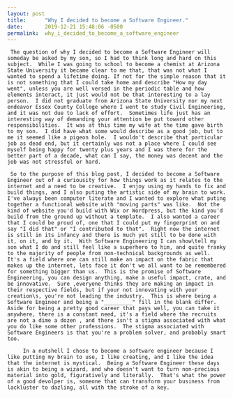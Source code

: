 ```yaml
---
layout: post
title:      "Why I decided to become a Software Engineer."
date:       2019-12-21 15:48:06 -0500
permalink:  why_i_decided_to_become_a_software_engineer
---
```



     The question of why I decided to become a Software Engineer will someday be asked by my son, so I had to think long and hard on this subject.  While I was going to school to become a chemist at Arizona State University it became clear to me that, that was not what I wanted to spend a lifetime doing. If not for the simple reason that it is not something that I could take home and describe "How my day went", unless you are well versed in the periodic table and how elements interact, it just would not be that interesting to a lay person.  I did not graduate from Arizona State University nor my next endeavor Essex County College where I went to study Civil Engineering, and it was not due to lack of effort.  Sometimes life just has an interesting way of demanding your attention be put toward other responsibilities.  It was at this time my wife at the time gave birth to my son.  I did have what some would describe as a good job, but to me it seemed like a pigeon hole.  I wouldn't describe that particular job as dead end, but it certainly was not a place where I could see myself being happy for twenty plus years and I was there for the better part of a decade, what can I say, the money was decent and the job was not stressful or hard.  

     So to the purpose of this blog post, I decided to become a Software Engineer out of a curiousity for how things work as it relates to the internet and a need to be creative.  I enjoy using my hands to fix and build things, and I also puting the artistic side of my brain to work.  I've always been computer literate and I wanted to explore what puting together a functional website with "moving parts" was like.  Not the kind of website you'd build with Wix or Wordpress, but the kind you'd build from the ground up without a template.  I also wanted a career that I could be proud of, one that I could put my fingerprint on and say "I did that" or "I contributed to that".  Right now the internet is still in its infancy and there is much yet still to be done with it, on it, and by it.  With Software Engineering I can show\tell my son what I do and still feel like a superhero to him, and quite franky to the majority of people from non-technical backgrounds as well.  It's a field where one can still make an impact on the fabric that makes up the internet, lets face it don't we all want to be remembered for something bigger than us.  This is the promise of Software Engineering, you can design anything, make a useful impact, crate, and be innovative.  Sure ,everyone thinks they are making an impact in their respective fields, but if your not innovating with your creation\s, you're not leading the industry.  This is where being a Software Engineer and being a "_________" fill in the blank differ.  Aside for being a pretty good career that pays well, you can take it anywhere, there is a constant need, it's a field where the recruits are not a dime a dozen , and there isn't a stigma associated with what you do like some other professions.  The stigma associated with Software Engineers is that you're a problem solver, and probably smart too.
		 
		 In a nutshell I chose to become a software engineer because I like putting my brain to use, I like creating, and I like the idea that the internet is mystical.  Being a Software Engineer these days is akin to being a wizard, and who doesn't want to turn non-precious material into gold, figuratively and literally.  That's what the power of a good devolper is, someone that can transform your business from lackluster to dazling, all with the stroke of a key.
